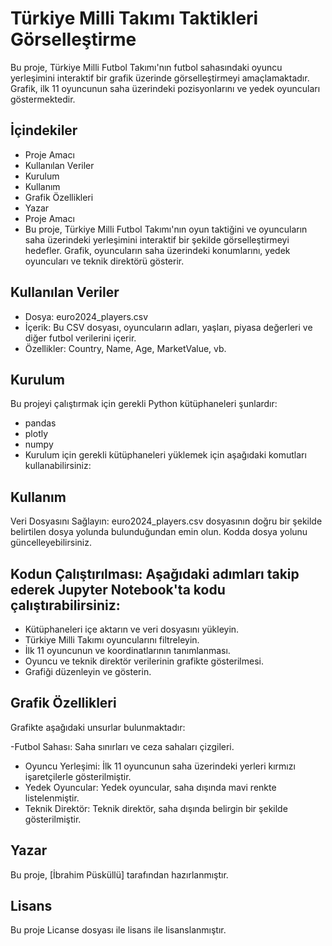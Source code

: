 # Türkiye Milli Takımı Taktikleri Görselleştirme
Bu proje, Türkiye Milli Futbol Takımı'nın futbol sahasındaki oyuncu yerleşimini interaktif bir grafik üzerinde görselleştirmeyi amaçlamaktadır. Grafik, ilk 11 oyuncunun saha üzerindeki pozisyonlarını ve yedek oyuncuları göstermektedir.

## İçindekiler
- Proje Amacı
- Kullanılan Veriler
- Kurulum
- Kullanım
- Grafik Özellikleri
- Yazar
- Proje Amacı
- Bu proje, Türkiye Milli Futbol Takımı'nın oyun taktiğini ve oyuncuların saha üzerindeki yerleşimini interaktif bir şekilde görselleştirmeyi hedefler. Grafik, oyuncuların saha üzerindeki konumlarını, yedek oyuncuları ve teknik direktörü gösterir.

## Kullanılan Veriler
- Dosya: euro2024_players.csv
- İçerik: Bu CSV dosyası, oyuncuların adları, yaşları, piyasa değerleri ve diğer futbol verilerini içerir.
- Özellikler: Country, Name, Age, MarketValue, vb.
## Kurulum
Bu projeyi çalıştırmak için gerekli Python kütüphaneleri şunlardır:

- pandas
- plotly
- numpy
- Kurulum için gerekli kütüphaneleri yüklemek için aşağıdaki komutları kullanabilirsiniz:

## Kullanım
Veri Dosyasını Sağlayın: euro2024_players.csv dosyasının doğru bir şekilde belirtilen dosya yolunda bulunduğundan emin olun. Kodda dosya yolunu güncelleyebilirsiniz.

## Kodun Çalıştırılması: Aşağıdaki adımları takip ederek Jupyter Notebook'ta kodu çalıştırabilirsiniz:

- Kütüphaneleri içe aktarın ve veri dosyasını yükleyin.
- Türkiye Milli Takımı oyuncularını filtreleyin.
- İlk 11 oyuncunun ve koordinatlarının tanımlanması.
- Oyuncu ve teknik direktör verilerinin grafikte gösterilmesi.
- Grafiği düzenleyin ve gösterin.
##  Grafik Özellikleri
Grafikte aşağıdaki unsurlar bulunmaktadır:

-Futbol Sahası: Saha sınırları ve ceza sahaları çizgileri.
- Oyuncu Yerleşimi: İlk 11 oyuncunun saha üzerindeki yerleri kırmızı işaretçilerle gösterilmiştir.
- Yedek Oyuncular: Yedek oyuncular, saha dışında mavi renkte listelenmiştir.
- Teknik Direktör: Teknik direktör, saha dışında belirgin bir şekilde gösterilmiştir.
## Yazar
Bu proje, [İbrahim Püsküllü] tarafından hazırlanmıştır.
## Lisans
Bu proje Licanse dosyası ile lisans ile lisanslanmıştır.

